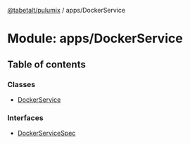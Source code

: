 [@tabetalt/pulumix](../README.md) / apps/DockerService

# Module: apps/DockerService

## Table of contents

### Classes

- [DockerService](../classes/apps_dockerservice.dockerservice.md)

### Interfaces

- [DockerServiceSpec](../interfaces/apps_dockerservice.dockerservicespec.md)
